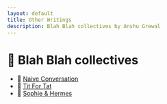 ```yaml
---
layout: default
title: Other Writings
description: Blah Blah collectives by Anshu Grewal
---
```


# 📘 Blah Blah collectives 

- 🔹 [Naive Conversation](./index/naive)
- 🔹 [Tit For Tat](./index/tittat)
- 🔹 [Sophie & Hermes](./index/hermes&sophie)


